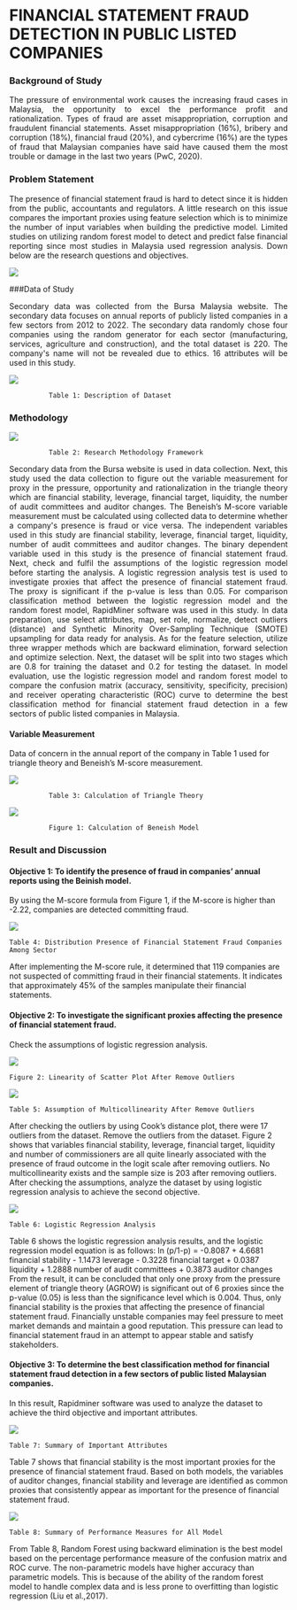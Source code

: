 #   FINANCIAL STATEMENT FRAUD DETECTION IN PUBLIC LISTED COMPANIES 

### Background of Study
<p style="text-align: justify;">
The pressure of environmental work causes the increasing fraud cases in Malaysia, the opportunity to excel the performance profit and rationalization. Types of fraud are asset misappropriation, corruption and fraudulent financial statements. Asset misappropriation (16%), bribery and corruption (18%), financial fraud (20%), and cybercrime (16%) are the types of fraud that Malaysian companies have said have caused them the most trouble or damage in the last two years (PwC, 2020).
</p>

### Problem Statement
<p style="text-align: justify;">
The presence of financial statement fraud is hard to detect since it is hidden from the public, accountants and regulators. A little research on this issue compares the important proxies  using feature selection which is to minimize the number of input variables when building the predictive model. Limited studies on utilizing random forest model to detect and predict false financial reporting since most studies in Malaysia used regression analysis. Down below are the research questions and objectives.
  
  ![](https://github.com/hidayahkhamsani/Project/blob/main/FYP_master/Research%20Question%20and%20Objective.png?raw=true)             
</p>
###Data of Study
<p style="text-align: justify;">
Secondary data was collected from the Bursa Malaysia website. The secondary data focuses on annual reports of publicly listed companies in a few sectors from 2012 to 2022.  The secondary data randomly chose four companies using the random generator for each sector (manufacturing, services, agriculture and construction), and the total dataset is 220. The company's name will not be revealed due to ethics. 16 attributes will be used in this study.
  
  ![](https://github.com/hidayahkhamsani/Project/blob/main/FYP_master/Description%20of%20Dataset.png?raw=true) 
             
              Table 1: Description of Dataset
</p>

### Methodology

![](https://github.com/hidayahkhamsani/Project/blob/main/FYP_master/Methodology%20Framework.png?raw=true) 
             
              Table 2: Research Methodology Framework

<p style="text-align: justify;">
Secondary data from the Bursa website is used in data collection. Next, this study used the data collection to figure out the variable measurement for proxy in the pressure, opportunity and rationalization in the triangle theory which are financial stability, leverage, financial target, liquidity, the number of audit committees and auditor changes. The Beneish’s M-score variable measurement must be calculated using collected data to determine whether a company's presence is fraud or vice versa. The independent variables used in this study are financial stability, leverage, financial target, liquidity, number of audit committees and auditor changes. The binary dependent variable used in this study is the presence of financial statement fraud. Next, check and fulfil the assumptions of the logistic regression model before starting the analysis. A logistic regression analysis test is used to investigate proxies that affect the presence of financial statement fraud. The proxy is significant if the p-value is less than 0.05.
For comparison classification method between the logistic regression model and the random forest model, RapidMiner software was used in this study. In data preparation, use select attributes, map, set role, normalize, detect outliers (distance) and Synthetic Minority Over-Sampling Technique (SMOTE) upsampling for data ready for analysis. As for the feature selection, utilize three wrapper methods which are backward elimination, forward selection and optimize selection. Next, the dataset will be split into two stages which are 0.8 for training the dataset and 0.2 for testing the dataset. In model evaluation, use the logistic regression model and random forest model to compare the confusion matrix (accuracy, sensitivity, specificity, precision) and receiver operating characteristic (ROC) curve to determine the best classification method for financial statement fraud detection in a few sectors of public listed companies in Malaysia.

#### Variable Measurement
Data of concern in the annual report of the company in Table 1 used for triangle theory and Beneish’s M-score measurement.

![](https://github.com/hidayahkhamsani/Project/blob/main/FYP_master/Calculation%20Triangle%20Theory.png?raw=true) 
             
              Table 3: Calculation of Triangle Theory
              
![](https://github.com/hidayahkhamsani/Project/blob/main/FYP_master/Calculation%20of%20M-scorel.png?raw=true) 
             
              Figure 1: Calculation of Beneish Model  
</p>

### Result and Discussion
<p style="text-align: justify;">
  
#### Objective 1: To identify the presence of fraud in companies’ annual reports using the Beinish model. 
By using the M-score formula from Figure 1, if the M-score is higher than -2.22, companies are detected committing fraud.
  
![](https://github.com/hidayahkhamsani/Project/blob/main/FYP_master/Result%201.png?raw=true) 
             
    Table 4: Distribution Presence of Financial Statement Fraud Companies Among Sector  

After implementing the M-score rule, it determined that 119 companies are not suspected of committing fraud in their financial statements. It indicates that approximately 45% of the samples manipulate their financial statements.

#### Objective 2: To investigate the significant proxies affecting the presence of financial statement fraud.
Check the assumptions of logistic regression analysis.

![](https://github.com/hidayahkhamsani/Project/blob/main/FYP_master/result%204.png?raw=true) 
             
    Figure 2: Linearity of Scatter Plot After Remove Outliers

![](https://github.com/hidayahkhamsani/Project/blob/main/FYP_master/result%205.png?raw=true) 
             
    Table 5: Assumption of Multicollinearity After Remove Outliers

After checking the outliers by using Cook’s distance plot, there were 17 outliers from the dataset. Remove the outliers from the dataset. Figure 2 shows that variables financial stability, leverage, financial target, liquidity and number of commissioners are all quite linearly associated with the presence of fraud outcome in the logit scale after removing outliers. No multicollinearity exists and the sample size is 203 after removing outliers. After checking the assumptions, analyze the dataset by using logistic regression analysis to achieve the second objective.

![](https://github.com/hidayahkhamsani/Project/blob/main/FYP_master/result%206.png?raw=true) 
             
    Table 6: Logistic Regression Analysis
    
Table 6 shows the logistic regression analysis results, and the logistic regression model equation is as follows:
ln (p/1-p) = -0.8087 + 4.6681 financial stability - 1.1473 leverage - 0.3228 financial target + 0.0387 liquidity + 1.2888 number of audit committees + 0.3873 auditor changes
From the result, it can be concluded that only one proxy from the pressure element of triangle theory (AGROW) is significant out of 6 proxies since the p-value (0.05) is less than the significance level which is 0.004. Thus, only financial stability is the proxies that affecting the presence of financial statement fraud. Financially unstable companies may feel pressure to meet market demands and maintain a good reputation. This pressure can lead to financial statement fraud in an attempt to appear stable and satisfy stakeholders.

#### Objective 3: To determine the best classification method for financial statement fraud detection in a few sectors of public listed Malaysian companies.

In this result, Rapidminer software was used to analyze the dataset to achieve the third objective and important attributes.

![](https://github.com/hidayahkhamsani/Project/blob/main/FYP_master/result%207.png?raw=true) 
             
    Table 7: Summary of Important Attributes

Table 7 shows that financial stability is the most important proxies for the presence of financial statement fraud. Based on both models, the variables of auditor changes, financial stability and leverage are identified as common proxies that consistently appear as important for the presence of financial statement fraud.

![](https://github.com/hidayahkhamsani/Project/blob/main/FYP_master/result%208.png?raw=true) 
             
    Table 8: Summary of Performance Measures for All Model

From Table 8, Random Forest using backward elimination is the best model based on the percentage performance measure of the confusion matrix and ROC curve. The non-parametric models have higher accuracy than parametric models. This is because of the ability of the random forest model to handle complex data and is less prone to overfitting than logistic regression (Liu et al.,2017).
</p>





